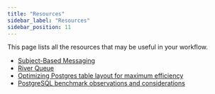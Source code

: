 ```yaml
---
title: "Resources"
sidebar_label: "Resources"
sidebar_position: 11
---
```


This page lists all the resources that may be useful in your workflow.

- [Subject-Based Messaging](https://docs.nats.io/nats-concepts/subjects)
- [River Queue](https://github.com/riverqueue/river)
- [Optimizing Postgres table layout for maximum efficiency](https://r.ena.to/blog/optimizing-postgres-table-layout-for-maximum-efficiency/)
- [PostgreSQL benchmark observations and considerations](https://docs.aws.amazon.com/whitepapers/latest/optimizing-postgresql-on-ec2-using-ebs/postgresql-benchmark-observations-and-considerations.html)
